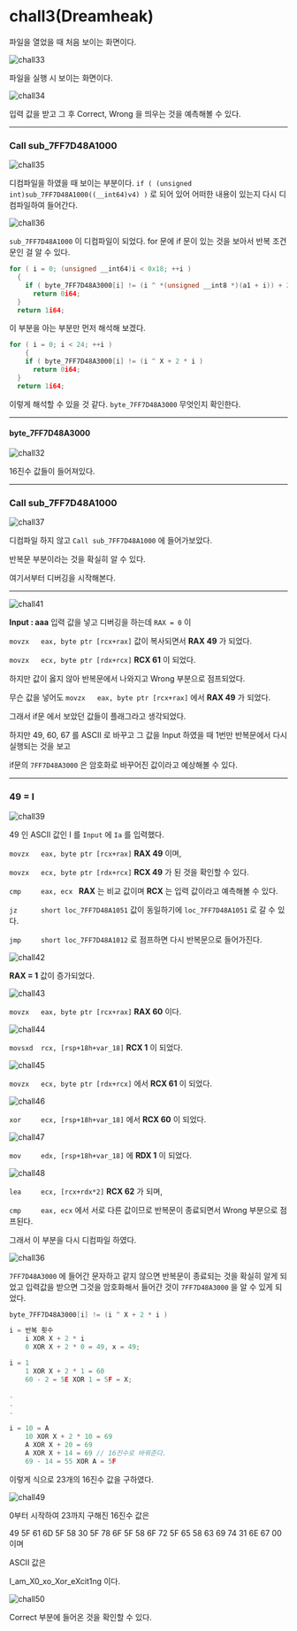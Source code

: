 # chall3(Dreamheak)

파일을 열었을 때 처음 보이는 화면이다.

![chall33](https://raw.githubusercontent.com/sosouni14/image_server/main/image_rev/chall33.PNG)

파일을 실행 시 보이는 화면이다.

![chall34](https://raw.githubusercontent.com/sosouni14/image_server/main/image_rev/chall34.PNG)

입력 값을 받고 그 후 Correct, Wrong 을 띄우는 것을 예측해볼 수 있다.

---

### Call sub_7FF7D48A1000

![chall35](https://raw.githubusercontent.com/sosouni14/image_server/main/image_rev/chall35.PNG)

디컴파일을 하였을 때 보이는 부분이다.  `if ( (unsigned int)sub_7FF7D48A1000((__int64)v4) )` 로 되어 있어 어떠한 내용이 있는지 다시 디컴파일하여 들어간다.

![chall36](https://raw.githubusercontent.com/sosouni14/image_server/main/image_rev/chall36.PNG)

`sub_7FF7D48A1000` 이 디컴파일이 되었다. for 문에 if 문이 있는 것을 보아서 반복 조건문인 걸 알 수 있다.

```c++
for ( i = 0; (unsigned __int64)i < 0x18; ++i )
  {
    if ( byte_7FF7D48A3000[i] != (i ^ *(unsigned __int8 *)(a1 + i)) + 2 * i )
      return 0i64;
  }
  return 1i64;
```

이 부분을 아는 부분만 먼저 해석해 보겠다.

```c++
for ( i = 0; i < 24; ++i )
    {
    if ( byte_7FF7D48A3000[i] != (i ^ X + 2 * i )
      return 0i64;
  }
  return 1i64;
```

이렇게 해석할 수 있을 것 같다. `byte_7FF7D48A3000` 무엇인지  확인한다.

---

#### byte_7FF7D48A3000

![chall32](https://raw.githubusercontent.com/sosouni14/image_server/main/image_rev/chall32.PNG)

16진수 값들이 들어져있다.

---

### Call sub_7FF7D48A1000

![chall37](https://raw.githubusercontent.com/sosouni14/image_server/main/image_rev/chall37.PNG)

디컴파일 하지 않고 `Call sub_7FF7D48A1000` 에 들어가보았다.

반복문 부분이라는 것을 확실히 알 수 있다.

여기서부터 디버깅을 시작해본다.

---

![chall41](https://raw.githubusercontent.com/sosouni14/image_server/main/image_rev/chall41.PNG)

**Input : aaa** 입력 값을 넣고 디버깅을 하는데 `RAX = 0` 이 

`movzx   eax, byte ptr [rcx+rax]` 값이 복사되면서 **RAX 49** 가 되었다.

`movzx   ecx, byte ptr [rdx+rcx]` **RCX 61** 이 되었다.

하지만 값이 옳지 않아 반복문에서 나와지고 Wrong 부분으로 점프되었다.

무슨 값을 넣어도 `movzx   eax, byte ptr [rcx+rax]` 에서 **RAX 49** 가 되었다.

그래서 if문 에서 보았던 값들이 플래그라고 생각되었다.

하지만 49, 60, 67 를 ASCII 로 바꾸고 그 값을 Input 하였을 때 1번만 반복문에서 다시 실행되는 것을 보고

if문의 `7FF7D48A3000` 은 암호화로 바꾸어진 값이라고 예상해볼 수 있다. 

---

### 49 = I

![chall39](https://raw.githubusercontent.com/sosouni14/image_server/main/image_rev/chall40.PNG)

49 인 ASCII 값인 I 를 `Input`  에 `Ia` 를 입력했다. 

`movzx   eax, byte ptr [rcx+rax]` **RAX 49** 이며,

`movzx   ecx, byte ptr [rdx+rcx]` **RCX 49** 가 된 것을 확인할 수 있다.

`cmp     eax, ecx `  **RAX** 는 비교 값이며 **RCX** 는 입력 값이라고 예측해볼 수 있다.

`jz      short loc_7FF7D48A1051` 값이 동일하기에 `loc_7FF7D48A1051` 로 갈 수 있다.

`jmp     short loc_7FF7D48A1012` 로 점프하면 다시 반복문으로 들어가진다.



![chall42](https://raw.githubusercontent.com/sosouni14/image_server/main/image_rev/chall42.PNG)

**RAX = 1** 값이 증가되었다.



![chall43](https://raw.githubusercontent.com/sosouni14/image_server/main/image_rev/chall43.PNG)

`movzx   eax, byte ptr [rcx+rax]` **RAX 60** 이다.



![chall44](https://raw.githubusercontent.com/sosouni14/image_server/main/image_rev/chall44.PNG)

`movsxd  rcx, [rsp+18h+var_18]` **RCX 1**  이 되었다.



![chall45](https://raw.githubusercontent.com/sosouni14/image_server/main/image_rev/chall45.PNG)

`movzx   ecx, byte ptr [rdx+rcx]` 에서 **RCX 61** 이 되었다.



![chall46](https://raw.githubusercontent.com/sosouni14/image_server/main/image_rev/chall46.PNG)

`xor     ecx, [rsp+18h+var_18]` 에서 **RCX 60** 이 되었다.



![chall47](https://raw.githubusercontent.com/sosouni14/image_server/main/image_rev/chall47.PNG)

`mov     edx, [rsp+18h+var_18]` 에 **RDX 1** 이 되었다.



![chall48](https://raw.githubusercontent.com/sosouni14/image_server/main/image_rev/chall48.PNG)

`lea     ecx, [rcx+rdx*2]` **RCX 62** 가 되며,

`cmp     eax, ecx` 에서 서로 다른 값이므로 반복문이 종료되면서 Wrong 부분으로 점프된다.

그래서 이 부분을 다시 디컴파일 하였다.



![chall36](https://raw.githubusercontent.com/sosouni14/image_server/main/image_rev/chall36.PNG)

`7FF7D48A3000` 에 들어간 문자하고 같지 않으면 반복문이 종료되는 것을 확실히 알게 되었고 입력값을 받으면 그것을 암호화해서 들어간 것이 `7FF7D48A3000` 을 알 수 있게 되었다.

```c++
byte_7FF7D48A3000[i] != (i ^ X + 2 * i )

i = 반복 횟수
    i XOR X + 2 * i
    0 XOR X + 2 * 0 = 49, x = 49;

i = 1
    1 XOR X + 2 * 1 = 60
    60 - 2 = 5E XOR 1 = 5F = X;

.
.
.
 
i = 10 = A
    10 XOR X + 2 * 10 = 69
    A XOR X + 20 = 69
    A XOR X + 14 = 69 // 16진수로 바꿔준다.
    69 - 14 = 55 XOR A = 5F
```

이렇게 식으로 23개의 16진수 값을 구하였다.

![chall49](https://raw.githubusercontent.com/sosouni14/image_server/main/image_rev/chall49.PNG)

0부터 시작하여 23까지 구해진 16진수 값은 

49 5F 61 6D 5F 58 30 5F 78 6F 5F 58 6F 72 5F 65 58 63 69 74 31 6E 67 00 이며

ASCII 값은 

I_am_X0_xo_Xor_eXcit1ng 이다.

![chall50](https://raw.githubusercontent.com/sosouni14/image_server/main/image_rev/chall50.PNG)

Correct 부분에 들어온 것을 확인할 수 있다.
